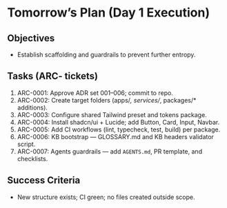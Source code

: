# Tomorrow’s Plan (Day 1 Execution)

<doc type="day-plan" version="1.0" date="2025-09-09">

## Objectives
- Establish scaffolding and guardrails to prevent further entropy.

## Tasks (ARC- tickets)
1. ARC-0001: Approve ADR set 001–006; commit to repo.
2. ARC-0002: Create target folders (apps/*, services/*, packages/* additions).
3. ARC-0003: Configure shared Tailwind preset and tokens package.
4. ARC-0004: Install shadcn/ui + Lucide; add Button, Card, Input, Navbar.
5. ARC-0005: Add CI workflows (lint, typecheck, test, build) per package.
6. ARC-0006: KB bootstrap — GLOSSARY.md and KB headers validator script.
7. ARC-0007: Agents guardrails — add `AGENTS.md`, PR template, and checklists.

## Success Criteria
- New structure exists; CI green; no files created outside scope.

</doc>

